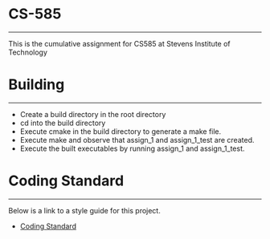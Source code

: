 # CS-585
---
This is the cumulative assignment for CS585 at Stevens Institute of Technology

# Building
---
* Create a build directory in the root directory
* cd into the build directory
* Execute cmake in the build directory to generate a make file.
* Execute make and observe that assign_1 and assign_1_test are created.
* Execute the built executables by running assign_1 and assign_1_test.

# Coding Standard
---
Below is a link to a style guide for this project.
* [Coding Standard](../master/coding_standard.md "Coding standard")


